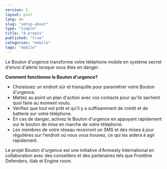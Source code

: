 ```yaml
---
version: 2
layout: post
lang: de
slug: "setup-about"
type: "simple"
title: "A propos"
published: "true"
categories: "mobile"
tags: "mobile"
---
```


Le Bouton d'urgence transforme votre téléphone mobile en système secret d'envoi d'alerte lorsque vous êtes en danger.

**Comment fonctionne le Bouton d'urgence?**

  * Choisissez un endroit sûr et tranquille pour paramétrer votre Bouton d'urgence.
  * Mettez au point un plan d'action avec vos contacts pour qu'ils sachent quoi faire au moment voulu.
  * Vérifiez que tout est prêt et qu'il y a suffisamment de crédit et de batterie sur votre téléphone.
  * En cas de danger, activez le Bouton d'urgence en appuyant rapidement sur le bouton de mise en marche de votre téléphone.
  * Les membres de votre réseau recevront un SMS et des mises à jour régulières sur l'endroit où vous vous trouvez, ce qui les aidera à agir rapidement.

Le projet Bouton d'urgence est une initiative d'Amnesty International en collaboration avec des conseillers et des partenaires tels que Frontline Defenders, iilab et Engine room.
